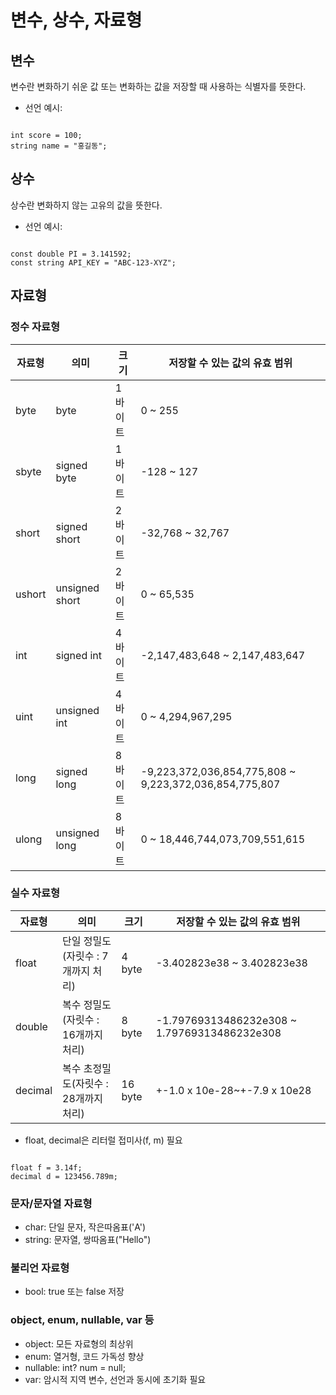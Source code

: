 # 변수, 상수, 자료형

## 변수
변수란 변화하기 쉬운 값 또는 변화하는 값을 저장할 때 사용하는 식별자를 뜻한다.

- 선언 예시:  
```

int score = 100;
string name = "홍길동";

```

## 상수
상수란 변화하지 않는 고유의 값을 뜻한다.

- 선언 예시:  
```

const double PI = 3.141592;
const string API_KEY = "ABC-123-XYZ";

```

## 자료형

### 정수 자료형
|자료형|의미|크기|저장할 수 있는 값의 유효 범위|
|---|---|---|---|
|byte|byte|1 바이트|0 ~ 255|
|sbyte|signed byte|1 바이트|-128 ~ 127|
|short|signed short|2 바이트|-32,768 ~ 32,767|
|ushort|unsigned short|2 바이트|0 ~ 65,535|
|int|signed int|4 바이트|-2,147,483,648 ~ 2,147,483,647|
|uint|unsigned int|4 바이트|0 ~ 4,294,967,295|
|long|signed long|8 바이트|-9,223,372,036,854,775,808 ~ 9,223,372,036,854,775,807|
|ulong|unsigned long|8 바이트|0 ~ 18,446,744,073,709,551,615|

### 실수 자료형
|자료형|의미|크기|저장할 수 있는 값의 유효 범위|
|---|---|---|---|
|float|단일 정밀도(자릿수 : 7개까지 처리)|4 byte|-3.402823e38 ~ 3.402823e38|
|double|복수 정밀도(자릿수 : 16개까지 처리)|8 byte|-1.79769313486232e308 ~ 1.79769313486232e308|
|decimal|복수 초정밀도(자릿수 : 28개까지 처리)|16 byte|+-1.0 x 10e-28~+-7.9 x 10e28|

- float, decimal은 리터럴 접미사(f, m) 필요  
```

float f = 3.14f;
decimal d = 123456.789m;

```

### 문자/문자열 자료형
- char: 단일 문자, 작은따옴표('A')
- string: 문자열, 쌍따옴표("Hello")

### 불리언 자료형
- bool: true 또는 false 저장

### object, enum, nullable, var 등
- object: 모든 자료형의 최상위
- enum: 열거형, 코드 가독성 향상
- nullable: int? num = null;
- var: 암시적 지역 변수, 선언과 동시에 초기화 필요
